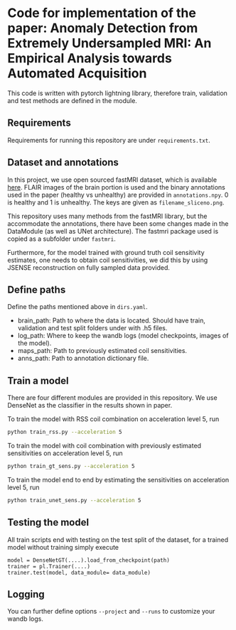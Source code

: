 # Code for implementation of the paper: Anomaly Detection from Extremely Undersampled MRI: An Empirical Analysis towards Automated Acquisition

This code is written with pytorch lightning library, therefore train, validation and test methods are defined in the module.


## Requirements 
Requirements for running this repository are under ``requirements.txt``.

## Dataset and annotations

In this project, we use open sourced fastMRI dataset, which is available [here](https://github.com/facebookresearch/fastMRI).
FLAIR images of the brain portion is used and the binary annotations used in the paper (healthy vs unhealthy) are provided in ``annotations.npy``. 0 is healthy and 1 is unhealthy. The keys are given as ``filename_sliceno.png``.

This repository uses many methods from the fastMRI library, but the accommodate the annotations, there have been some changes made in the DataModule (as well as UNet architecture). The fastmri package used is copied as a subfolder under ``fastmri``.

Furthermore, for the model trained with ground truth coil sensitivity estimates, one needs to obtain coil sensitivities, we did this by using JSENSE reconstruction on fully sampled data provided.


## Define paths

Define the paths mentioned above in ``dirs.yaml``.
- brain_path: Path to where the data is located. Should have train, validation and test split folders under with .h5 files.
- log_path: Where to keep the wandb logs (model checkpoints, images of the model).
- maps_path: Path to previously estimated coil sensitivities.
- anns_path: Path to annotation dictionary file.

## Train a model

There are four different modules are provided in this repository. We use DenseNet as the classifier in the results shown in paper.

To train the model with RSS coil combination on acceleration level 5, run
```bash
python train_rss.py --acceleration 5
```
To train the model with coil combination with previously estimated sensitivities on acceleration level 5, run
```bash
python train_gt_sens.py --acceleration 5
```
To train the model end to end by estimating the sensitivities on acceleration level 5, run
```bash
python train_unet_sens.py --acceleration 5
```
## Testing the model

All train scripts end with testing on the test split of the dataset, for a trained model without training simply execute 

```
model = DenseNetGT(....).load_from_checkpoint(path)
trainer = pl.Trainer(....)
trainer.test(model, data_module= data_module)
```

## Logging

You can further define options ``--project`` and ``--runs`` to customize your wandb logs. 
